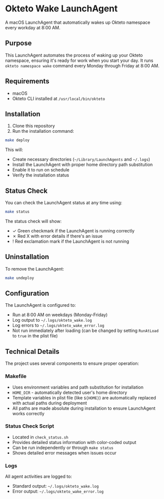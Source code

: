 # Okteto Wake LaunchAgent

A macOS LaunchAgent that automatically wakes up Okteto namespace every workday at 8:00 AM.

## Purpose

This LaunchAgent automates the process of waking up your Okteto namespace, ensuring it's ready for work when you start your day. It runs `okteto namespace wake` command every Monday through Friday at 8:00 AM.

## Requirements

- macOS
- Okteto CLI installed at `/usr/local/bin/okteto`

## Installation

1. Clone this repository
2. Run the installation command:

```bash
make deploy
```

This will:

- Create necessary directories (`~/Library/LaunchAgents` and `~/.logs`)
- Install the LaunchAgent with proper home directory path substitution
- Enable it to run on schedule
- Verify the installation status

## Status Check

You can check the LaunchAgent status at any time using:

```bash
make status
```

The status check will show:

- ✓ Green checkmark if the LaunchAgent is running correctly
- ✗ Red X with error details if there's an issue
- ! Red exclamation mark if the LaunchAgent is not running

## Uninstallation

To remove the LaunchAgent:
```bash
make undeploy
```

## Configuration

The LaunchAgent is configured to:

- Run at 8:00 AM on weekdays (Monday-Friday)
- Log output to `~/.logs/okteto_wake.log`
- Log errors to `~/.logs/okteto_wake_error.log`
- Not run immediately after loading (can be changed by setting `RunAtLoad` to `true` in the plist file)

## Technical Details

The project uses several components to ensure proper operation:

### Makefile

- Uses environment variables and path substitution for installation
- `HOME_DIR` - automatically detected user's home directory
- Template variables in plist file (like `${HOME}`) are automatically replaced with actual paths during deployment
- All paths are made absolute during installation to ensure LaunchAgent works correctly

### Status Check Script

- Located in `check_status.sh`
- Provides detailed status information with color-coded output
- Can be run independently or through `make status`
- Shows detailed error messages when issues occur

### Logs

All agent activities are logged to:

- Standard output: `~/.logs/okteto_wake.log`
- Error output: `~/.logs/okteto_wake_error.log`
